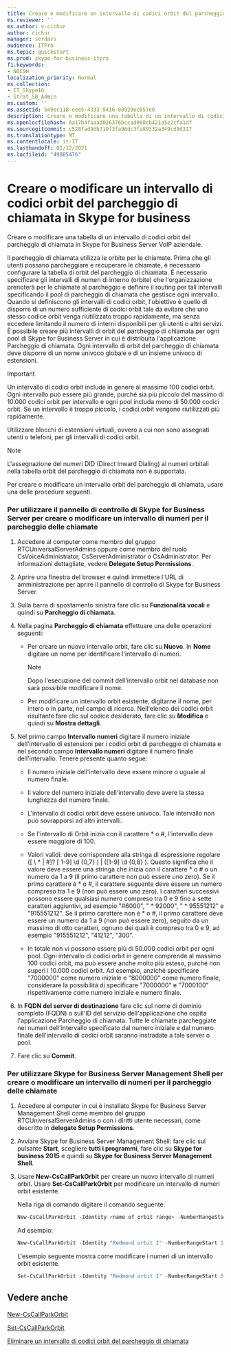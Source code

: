```yaml
---
title: Creare o modificare un intervallo di codici orbit del parcheggio di chiamata in Skype for business
ms.reviewer: ''
ms.author: v-cichur
author: cichur
manager: serdars
audience: ITPro
ms.topic: quickstart
ms.prod: skype-for-business-itpro
f1.keywords:
- NOCSH
localization_priority: Normal
ms.collection:
- IT_Skype16
- Strat_SB_Admin
ms.custom: ''
ms.assetid: 549ec118-eee5-4333-9416-80929ec057e0
description: Creare o modificare una tabella di un intervallo di codici orbit del parcheggio di chiamata in Skype for Business Server VoIP aziendale.
ms.openlocfilehash: 6a17b4faaad026376bccad060cb421a5e2cfa1df
ms.sourcegitcommit: c528fad9db719f3fa96dc3fa99332a349cd9d317
ms.translationtype: MT
ms.contentlocale: it-IT
ms.lasthandoff: 01/12/2021
ms.locfileid: "49805476"
---
```

# <a name="create-or-modify-a-call-park-orbit-range-in-skype-for-business"></a>Creare o modificare un intervallo di codici orbit del parcheggio di chiamata in Skype for business

Creare o modificare una tabella di un intervallo di codici orbit del parcheggio di chiamata in Skype for Business Server VoIP aziendale.

Il parcheggio di chiamata utilizza le orbite per le chiamate. Prima che gli utenti possano parcheggiare e recuperare le chiamate, è necessario configurare la tabella di orbit del parcheggio di chiamata. È necessario specificare gli intervalli di numeri di interno (orbite) che l'organizzazione prenoterà per le chiamate al parcheggio e definire il routing per tali intervalli specificando il pool di parcheggio di chiamata che gestisce ogni intervallo. Quando si definiscono gli intervalli di codici orbit, l'obiettivo è quello di disporre di un numero sufficiente di codici orbit tale da evitare che uno stesso codice orbit venga riutilizzato troppo rapidamente, ma senza eccedere limitando il numero di interni disponibili per gli utenti o altri servizi. È possibile creare più intervalli di orbit del parcheggio di chiamata per ogni pool di Skype for Business Server in cui è distribuita l'applicazione Parcheggio di chiamata. Ogni intervallo di orbit del parcheggio di chiamata deve disporre di un nome univoco globale e di un insieme univoco di estensioni.

> [!IMPORTANT]
> Un intervallo di codici orbit include in genere al massimo 100 codici orbit. Ogni intervallo può essere più grande, purché sia più piccolo del massimo di 10.000 codici orbit per intervallo e ogni pool includa meno di 50.000 codici orbit. Se un intervallo è troppo piccolo, i codici orbit vengono riutilizzati più rapidamente.

Utilizzare blocchi di estensioni virtuali, ovvero a cui non sono assegnati utenti o telefoni, per gli intervalli di codici orbit.

> [!NOTE]
> L'assegnazione dei numeri DID (Direct Inward Dialing) ai numeri orbitali nella tabella orbit del parcheggio di chiamata non è supportata.

Per creare o modificare un intervallo orbit del parcheggio di chiamata, usare una delle procedure seguenti.

### <a name="to-use-skype-for-business-server-control-panel-to-create-or-modify-a-range-of-numbers-for-parking-calls"></a>Per utilizzare il pannello di controllo di Skype for Business Server per creare o modificare un intervallo di numeri per il parcheggio delle chiamate

1. Accedere al computer come membro del gruppo RTCUniversalServerAdmins oppure come membro del ruolo CsVoiceAdministrator, CsServerAdministrator o CsAdministrator. Per informazioni dettagliate, vedere **Delegate Setup Permissions**.

2. Aprire una finestra del browser e quindi immettere l'URL di amministrazione per aprire il pannello di controllo di Skype for Business Server.

3. Sulla barra di spostamento sinistra fare clic su **Funzionalità vocali** e quindi su **Parcheggio di chiamata**.

4. Nella pagina **Parcheggio di chiamata** effettuare una delle operazioni seguenti:

   - Per creare un nuovo intervallo orbit, fare clic su **Nuovo**. In **Nome** digitare un nome per identificare l'intervallo di numeri.

     > [!NOTE]
     > Dopo l'esecuzione del commit dell'intervallo orbit nel database non sarà possibile modificare il nome.

   - Per modificare un intervallo orbit esistente, digitarne il nome, per intero o in parte, nel campo di ricerca. Nell'elenco dei codici orbit risultante fare clic sul codice desiderato, fare clic su **Modifica** e quindi su **Mostra dettagli**.

5. Nel primo campo **Intervallo numeri** digitare il numero iniziale dell'intervallo di estensioni per i codici orbit di parcheggio di chiamata e nel secondo campo **Intervallo numeri** digitare il numero finale dell'intervallo. Tenere presente quanto segue:

   - Il numero iniziale dell'intervallo deve essere minore o uguale al numero finale.

   - Il valore del numero iniziale dell'intervallo deve avere la stessa lunghezza del numero finale.

   - L'intervallo di codici orbit deve essere univoco. Tale intervallo non può sovrapporsi ad altri intervalli.

   - Se l'intervallo di Orbit inizia con il carattere \* o #, l'intervallo deve essere maggiore di 100.

   - Valori validi: deve corrispondere alla stringa di espressione regolare ([ \\ * | #]? [ 1-9] \d {0,7} ) | ([1-9] \d {0,8} ). Questo significa che il valore deve essere una stringa che inizia con il carattere \* o # o un numero da 1 a 9 (il primo carattere non può essere uno zero). Se il primo carattere è \* o #, il carattere seguente deve essere un numero compreso tra 1 e 9 (non può essere uno zero). I caratteri successivi possono essere qualsiasi numero compreso tra 0 e 9 fino a sette caratteri aggiuntivi, ad esempio "#6000", " \* 92000", " \* 95551212" e "915551212". Se il primo carattere non è \* o #, il primo carattere deve essere un numero da 1 a 9 (non può essere zero), seguito da un massimo di otto caratteri, ognuno dei quali è compreso tra 0 e 9, ad esempio "915551212", "41212", "300".

   - In totale non vi possono essere più di 50.000 codici orbit per ogni pool. Ogni intervallo di codici orbit in genere comprende al massimo 100 codici orbit, ma può essere anche molto più esteso, purché non superi i 10.000 codici orbit. Ad esempio, anziché specificare "7000000" come numero iniziale e "8000000" come numero finale, considerare la possibilità di specificare "7000000" e "7000100" rispettivamente come numero iniziale e numero finale.

6. In **FQDN del server di destinazione** fare clic sul nome di dominio completo (FQDN) o sull'ID del servizio dell'applicazione che ospita l'applicazione Parcheggio di chiamata. Tutte le chiamate parcheggiate nei numeri dell'intervallo specificato dal numero iniziale e dal numero finale dell'intervallo di codici orbit saranno instradate a tale server o pool.

7. Fare clic su **Commit**.

### <a name="to-use-skype-for-business-server-management-shell-to-create-or-modify-a-range-of-numbers-for-parking-calls"></a>Per utilizzare Skype for Business Server Management Shell per creare o modificare un intervallo di numeri per il parcheggio delle chiamate

1. Accedere al computer in cui è installato Skype for Business Server Management Shell come membro del gruppo RTCUniversalServerAdmins o con i diritti utente necessari, come descritto in **delegate Setup Permissions**.

2. Avviare Skype for Business Server Management Shell: fare clic sul pulsante **Start**, scegliere **tutti i programmi**, fare clic su **Skype for business 2015** e quindi su **Skype for Business Server Management Shell**.

3. Usare **New-CsCallParkOrbit** per creare un nuovo intervallo di numeri orbit. Usare **Set-CsCallParkOrbit** per modificare un intervallo di numeri orbit esistente.

    Nella riga di comando digitare il comando seguente:

   ```powershell
   New-CsCallParkOrbit -Identity <name of orbit range> -NumberRangeStart <first number in orbit range> -NumberRangeEnd <last number in orbit range> -CallParkService <FQDN or service ID of the Application service that hosts the Call Park application>
   ```

    Ad esempio:

   ```powershell
   New-CsCallParkOrbit -Identity "Redmond orbit 1" -NumberRangeStart 100 -NumberRangeEnd 199 -CallParkService redmond-applicationserver-1
   ```

    L'esempio seguente mostra come modificare i numeri di un intervallo orbit esistente.

   ```powershell
   Set-CsCallParkOrbit -Identity "Redmond orbit 1" -NumberRangeStart 500 -NumberRangeEnd 699
   ```

## <a name="see-also"></a>Vedere anche

[New-CsCallParkOrbit](https://docs.microsoft.com/powershell/module/skype/new-cscallparkorbit?view=skype-ps)

[Set-CsCallParkOrbit](https://docs.microsoft.com/powershell/module/skype/set-cscallparkorbit?view=skype-ps)

[Eliminare un intervallo di codici orbit del parcheggio di chiamata](https://technet.microsoft.com/library/85e9f916-062d-450d-ac0a-aeaefc0f7cdc.aspx)
